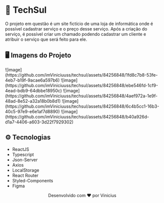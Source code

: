 # 🎉 TechSul

<p>O projeto em questão é um site fictício de uma loja de informática onde é possível cadastrar serviço e o preço desse serviço. Após a criação do serviço, é possível criar um chamado podendo cadastrar um cliente e atribuir o serviço que será feito para ele.</p>

<h2>🖥️ Imagens do Projeto</h2>
![image](https://github.com/imViniciuuss/techsul/assets/84256848/1fd8c7b8-53fe-4eb7-b19f-9acae6a597b6)
![image](https://github.com/imViniciuuss/techsul/assets/84256848/ebe546fd-1cf9-4ead-bdb9-64dbbe18950c)
![image](https://github.com/imViniciuuss/techsul/assets/84256848/4aef972a-1e9f-48ad-8e52-a32a18b0b8d1)
![image](https://github.com/imViniciuuss/techsul/assets/84256848/6c4b5cc1-16b3-40c5-97e9-e6e1af7d8890)
![image](https://github.com/imViniciuuss/techsul/assets/84256848/b40a926d-d1a7-4406-a603-3d22f7929302)



<h2>⚙️ Tecnologias</h2>

- ReactJS
- Typescript
- Json-Server
- Axios
- LocalStorage
- React Router
- Styled-Components
- Figma

<p align="center">Desenvolvido com ❤️ por Vinicius</p>


